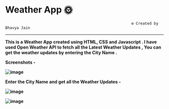 # Weather App 🌞
                                                            ⚙️ Created by Bhavya Jain
___________________________________________________________________________________________________________________________________________________________
<b>This is a Weather App created using HTML, CSS and Javascript . I have used Open Weather API to fetch all the Latest Weather Updates , You can get the weather updates by entering the City Name .</b>

<b>Screenshots -<b>

![image](https://github.com/BhavyaJain2004/WeatherApp/assets/117174326/8f2ad288-bea4-44e6-a9bb-409461e35e91)

Enter the City Name and get all the Weather Updates -

![image](https://github.com/BhavyaJain2004/WeatherApp/assets/117174326/8b4cfd88-8ddd-4932-b00d-04254d29311e)

![image](https://github.com/BhavyaJain2004/WeatherApp/assets/117174326/190f9061-d2e3-434a-a7c4-b6361c4f5e6d)


